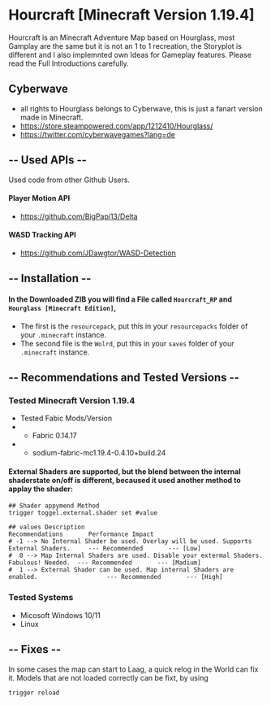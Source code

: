 # Hourcraft [Minecraft Version 1.19.4]
Hourcraft is an Minecraft Adventure Map based on Hourglass, most Gamplay are the same but it is not an 1 to 1 recreation, the Storyplot is different and I also implemnted own Ideas for Gameplay features. Please read the Full Introductions carefully.  
>
## Cyberwave
- all rights to Hourglass belongs to Cyberwave, this is just a fanart version made in Minecraft.
- https://store.steampowered.com/app/1212410/Hourglass/
- https://twitter.com/cyberwavegames?lang=de
>
## -- Used APIs --
Used code from other Github Users.
>
#### Player Motion API
- https://github.com/BigPapi13/Delta
>
#### WASD Tracking API
- https://github.com/JDawgtor/WASD-Detection
>
>
## -- Installation --
#### In the Downloaded ZIB you will find a File called `Hourcraft_RP` and `Hourglass [Minecraft Edition]`,
>
- The first is the `resourcepack`, put this in your `resourcepacks` folder of your `.minecraft` instance.
- The second file is the `Wolrd`, put this in your `saves` folder of your `.minecraft` instance.
>
## -- Recommendations and Tested Versions --
### Tested Minecraft Version 1.19.4
- Tested Fabic Mods/Version
- - Fabric 0.14.17
- - sodium-fabric-mc1.19.4-0.4.10+build.24
>
#### External Shaders are supported, but the blend between the internal shaderstate on/off is different, becaused it used another method to applay the shader:
```mcfunction
## Shader appymend Method
trigger toggel.external.shader set #value

## values Description                                                                     Recommendations       Performance Impact
# -1 --> No Internal Shader be used. Overlay will be used. Supports External Shaders.     --- Recommended       --- [Low]
#  0 --> Map Internal Shaders are used. Disable your extermal Shaders. Fabulous! Needed.  --- Recommended       --- [Madium]
#  1 --> External Shader can be used. Map internal Shaders are enabled.                   --- Recommended       --- [High]
```
### Tested Systems
- Micosoft Windows 10/11
- Linux

## -- Fixes --
In some cases the map can start to Laag, a quick relog in the World can fix it.
Models that are not loaded correctly can be fixt, by using 
```mcfunction
trigger reload
```

